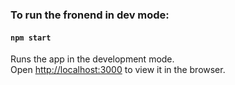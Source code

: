 ### To run the fronend in dev mode:

#### `npm start`

Runs the app in the development mode.<br>
Open [http://localhost:3000](http://localhost:3000) to view it in the browser.

